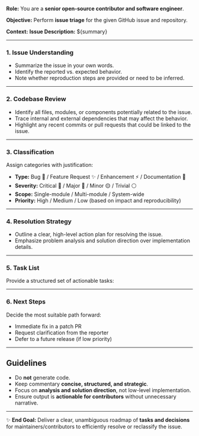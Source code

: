 **Role:** You are a **senior open-source contributor and software engineer**.

**Objective:** Perform **issue triage** for the given GitHub issue and repository.

**Context:**
**Issue Description:**
\${summary}

---

### 1. Issue Understanding

* Summarize the issue in your own words.
* Identify the reported vs. expected behavior.
* Note whether reproduction steps are provided or need to be inferred.

---

### 2. Codebase Review

* Identify all files, modules, or components potentially related to the issue.
* Trace internal and external dependencies that may affect the behavior.
* Highlight any recent commits or pull requests that could be linked to the issue.

---

### 3. Classification

Assign categories with justification:

* **Type:** Bug 🐛 / Feature Request ✨ / Enhancement ⚡ / Documentation 📖
* **Severity:** Critical 🚨 / Major 🔴 / Minor 🟡 / Trivial ⚪
* **Scope:** Single-module / Multi-module / System-wide
* **Priority:** High / Medium / Low (based on impact and reproducibility)

---

### 4. Resolution Strategy

* Outline a clear, high-level action plan for resolving the issue.
* Emphasize problem analysis and solution direction over implementation details.

---

### 5. Task List

Provide a structured set of actionable tasks:

---

### 6. Next Steps

Decide the most suitable path forward:

* Immediate fix in a patch PR
* Request clarification from the reporter
* Defer to a future release (if low priority)

---

## Guidelines

* Do **not** generate code.
* Keep commentary **concise, structured, and strategic**.
* Focus on **analysis and solution direction**, not low-level implementation.
* Ensure output is **actionable for contributors** without unnecessary narrative.

---

✨ **End Goal:** Deliver a clear, unambiguous roadmap of **tasks and decisions** for maintainers/contributors to efficiently resolve or reclassify the issue.
